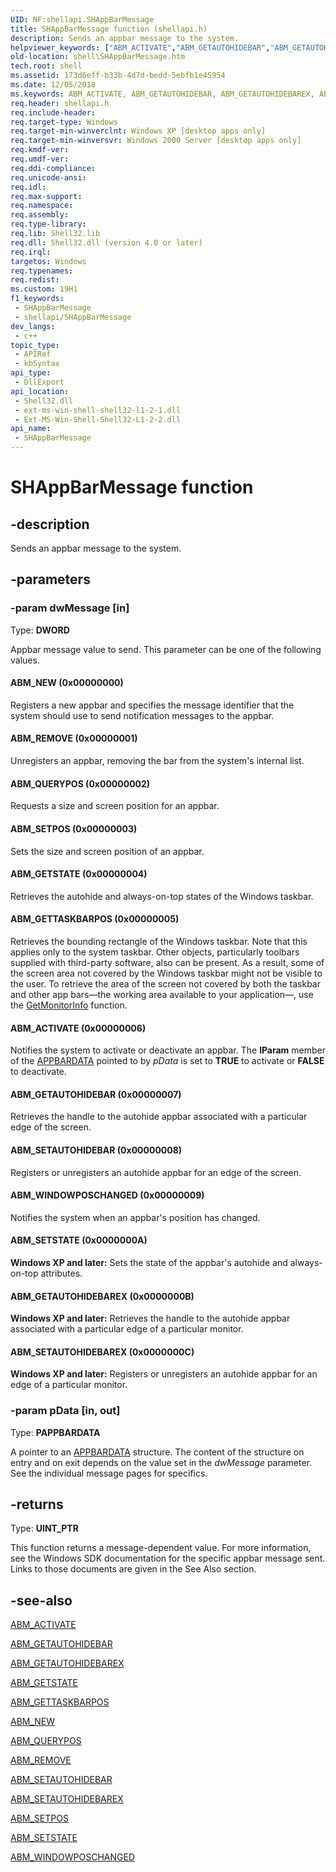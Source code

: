 ```yaml
---
UID: NF:shellapi.SHAppBarMessage
title: SHAppBarMessage function (shellapi.h)
description: Sends an appbar message to the system.
helpviewer_keywords: ["ABM_ACTIVATE","ABM_GETAUTOHIDEBAR","ABM_GETAUTOHIDEBAREX","ABM_GETSTATE","ABM_GETTASKBARPOS","ABM_NEW","ABM_QUERYPOS","ABM_REMOVE","ABM_SETAUTOHIDEBAR","ABM_SETAUTOHIDEBAREX","ABM_SETPOS","ABM_SETSTATE","ABM_WINDOWPOSCHANGED","SHAppBarMessage","SHAppBarMessage function [Windows Shell]","_win32_SHAppBarMessage","shell.SHAppBarMessage","shellapi/SHAppBarMessage"]
old-location: shell\SHAppBarMessage.htm
tech.root: shell
ms.assetid: 173d6eff-b33b-4d7d-bedd-5ebfb1e45954
ms.date: 12/05/2018
ms.keywords: ABM_ACTIVATE, ABM_GETAUTOHIDEBAR, ABM_GETAUTOHIDEBAREX, ABM_GETSTATE, ABM_GETTASKBARPOS, ABM_NEW, ABM_QUERYPOS, ABM_REMOVE, ABM_SETAUTOHIDEBAR, ABM_SETAUTOHIDEBAREX, ABM_SETPOS, ABM_SETSTATE, ABM_WINDOWPOSCHANGED, SHAppBarMessage, SHAppBarMessage function [Windows Shell], _win32_SHAppBarMessage, shell.SHAppBarMessage, shellapi/SHAppBarMessage
req.header: shellapi.h
req.include-header: 
req.target-type: Windows
req.target-min-winverclnt: Windows XP [desktop apps only]
req.target-min-winversvr: Windows 2000 Server [desktop apps only]
req.kmdf-ver: 
req.umdf-ver: 
req.ddi-compliance: 
req.unicode-ansi: 
req.idl: 
req.max-support: 
req.namespace: 
req.assembly: 
req.type-library: 
req.lib: Shell32.lib
req.dll: Shell32.dll (version 4.0 or later)
req.irql: 
targetos: Windows
req.typenames: 
req.redist: 
ms.custom: 19H1
f1_keywords:
 - SHAppBarMessage
 - shellapi/SHAppBarMessage
dev_langs:
 - c++
topic_type:
 - APIRef
 - kbSyntax
api_type:
 - DllExport
api_location:
 - Shell32.dll
 - ext-ms-win-shell-shell32-l1-2-1.dll
 - Ext-MS-Win-Shell-Shell32-L1-2-2.dll
api_name:
 - SHAppBarMessage
---
```


# SHAppBarMessage function


## -description

Sends an appbar message to the system.

## -parameters

### -param dwMessage [in]

Type: <b>DWORD</b>

Appbar message value to send. This parameter can be one of the following values.



#### ABM_NEW (0x00000000)

Registers a new appbar and specifies the message identifier that the system should use to send notification messages to the appbar.



#### ABM_REMOVE (0x00000001)

Unregisters an appbar, removing the bar from the system's internal list.



#### ABM_QUERYPOS (0x00000002)

Requests a size and screen position for an appbar.



#### ABM_SETPOS (0x00000003)

Sets the size and screen position of an appbar.



#### ABM_GETSTATE (0x00000004)

Retrieves the autohide and always-on-top states of the Windows taskbar.



#### ABM_GETTASKBARPOS (0x00000005)

Retrieves the bounding rectangle of the Windows taskbar. Note that this applies only to the system taskbar. Other objects, particularly toolbars supplied with third-party software, also can be present. As a result, some of the screen area not covered by the Windows taskbar might not be visible to the user. To retrieve the area of the screen not covered by both the taskbar and other app bars—the working area available to your application—, use the <a href="https://docs.microsoft.com/windows/desktop/api/winuser/nf-winuser-getmonitorinfoa">GetMonitorInfo</a> function.



#### ABM_ACTIVATE (0x00000006)

Notifies the system to activate or deactivate an appbar. The <b>lParam</b> member of the <a href="https://docs.microsoft.com/windows/desktop/api/shellapi/ns-shellapi-appbardata">APPBARDATA</a> pointed to by <i>pData</i> is set to <b>TRUE</b> to activate or <b>FALSE</b> to deactivate.



#### ABM_GETAUTOHIDEBAR (0x00000007)

Retrieves the handle to the autohide appbar associated with a particular edge of the screen.



#### ABM_SETAUTOHIDEBAR (0x00000008)

Registers or unregisters an autohide appbar for an edge of the screen.



#### ABM_WINDOWPOSCHANGED (0x00000009)

Notifies the system when an appbar's position has changed.



#### ABM_SETSTATE (0x0000000A)

<b>Windows XP and later:</b> Sets the state of the appbar's autohide and always-on-top attributes.



#### ABM_GETAUTOHIDEBAREX (0x0000000B)

<b>Windows XP and later:</b> Retrieves the handle to the autohide appbar associated with a particular edge of a particular monitor.



#### ABM_SETAUTOHIDEBAREX (0x0000000C)

<b>Windows XP and later:</b> Registers or unregisters an autohide appbar for an edge of a particular monitor.

### -param pData [in, out]

Type: <b>PAPPBARDATA</b>

A pointer to an <a href="https://docs.microsoft.com/windows/desktop/api/shellapi/ns-shellapi-appbardata">APPBARDATA</a> structure. The content of the structure on entry and on exit depends on the value set in the <i>dwMessage</i> parameter. See the individual message pages for specifics.

## -returns

Type: <b>UINT_PTR</b>

This function returns a message-dependent value. For more information, see the Windows SDK documentation for the specific appbar message sent. Links to those documents are given in the See Also section.

## -see-also

<a href="https://docs.microsoft.com/windows/desktop/shell/abm-activate">ABM_ACTIVATE</a>



<a href="https://docs.microsoft.com/windows/desktop/shell/conversion-functions-bumper">ABM_GETAUTOHIDEBAR</a>



<a href="https://docs.microsoft.com/windows/desktop/shell/abm-getautohidebarex">ABM_GETAUTOHIDEBAREX</a>



<a href="https://docs.microsoft.com/windows/desktop/shell/creating-shell-data-source-objects-and-extending-the-shell-namespace-bumper">ABM_GETSTATE</a>



<a href="https://docs.microsoft.com/windows/desktop/shell/abm-gettaskbarpos">ABM_GETTASKBARPOS</a>



<a href="https://docs.microsoft.com/windows/desktop/shell/abm-new">ABM_NEW</a>



<a href="https://docs.microsoft.com/windows/desktop/shell/abm-querypos">ABM_QUERYPOS</a>



<a href="https://docs.microsoft.com/windows/desktop/shell/customizing-file-types-bumper">ABM_REMOVE</a>



<a href="https://docs.microsoft.com/windows/desktop/shell/dialogs-bumper">ABM_SETAUTOHIDEBAR</a>



<a href="https://docs.microsoft.com/windows/desktop/shell/abm-setautohidebarex">ABM_SETAUTOHIDEBAREX</a>



<a href="https://docs.microsoft.com/windows/desktop/shell/abm-setpos">ABM_SETPOS</a>



<a href="https://docs.microsoft.com/windows/desktop/shell/drag-and-drop-handlers-and-custom-clipboard-format-bumper">ABM_SETSTATE</a>



<a href="https://docs.microsoft.com/windows/desktop/shell/abm-windowposchanged">ABM_WINDOWPOSCHANGED</a>

